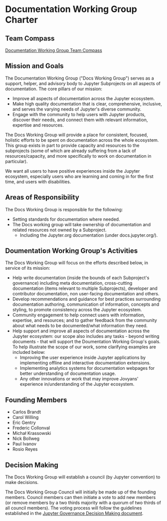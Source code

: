 # Documentation Working Group Charter

## Team Compass

[Documentation Working Group Team Compass](https://github.com/jupyter/docs-team-compass)

## Mission and Goals

The Documentation Working Group ("Docs Working Group") serves as a support, helper, and advisory body to Jupyter Subprojects on all aspects of documentation. The core pillars of our mission:

- Improve all aspects of documentation across the Jupyter ecosystem.
- Make high quality documentation that is clear, comprehensive, inclusive, and serves the varying needs of Jupyter's diverse community.
- Engage with the community to help users with Jupyter products, discover their needs, and connect them with relevant information, expertise and resources.

The Docs Working Group will provide a place for consistent, focused, holistic efforts to be spent on documentation across the whole ecosystem. This group exists in part to provide capacity and resources to the subprojects (some of which are already suffering from a lack of resources/capacity, and more specifically to work on documentation in particular).

We want all users to have positive experiences inside the Jupyter ecosystem, especially users who are learning and coming in for the first time, and users with disabilities.

## Areas of Responsibility

The Docs Working Group is responsible for the following:

- Setting standards for documentation where needed.
- The Docs working group will take ownership of documentation and related resources not owned by a Subproject. 
    - Including the Jupyter.org documentation (under docs.jupyter.org/).

## Doumentation Working Group's Activities

The Docs Working Group will focus on the efforts described below, in service of its mission:

- Help write documentation (inside the bounds of each Subproject's governance) including meta documentation, cross-cutting documentation (items relevant to multiple Subprojects), developer and contributor documentation, non user-facing documentation and others.
- Develop recommendations and guidance for best practices surrounding documentation authoring, communication of information, concepts and styling, to promote consistency across the Jupyter ecosystem.
- Community engagement to help connect users with information, expertise, and resources; and to gather feedback from the community about what needs to be documented/what information they need.
- Help support and improve all aspects of documentation across the Jupyter ecosystem: our scope also includes any tasks - beyond writing documents - that will support the Doumentation Working Group's goals. To help illustrate the scope of our work, some clarifying examples are included below:
    - Improving the user experience inside Jupyter applications by implementing offline and interactive documentation extensions.
    - Implementing analytics systems for documentation webpages for better understanding of documentation usage.
    - Any other innovations or work that may improve Jovyans' experience in/understanding of the Jupyter ecosystem.

## Founding Members

- Carlos Brandt
- Carol Willing
- Eric Gentry
- Frederic Collonval
- Michał Krassowski
- Nick Bollweg
- Paul Ivanov
- Rosio Reyes

## Decision Making

The Docs Working Group will establish a council (by Jupyter convention) to make decisions.

The Docs Working Group Council will initially be made up of the founding members. Council members can then initiate a vote to add new members (or remove members by a two thirds majority with a quorum of two thirds of all council members). The voting process will follow the guidelines established in the [Jupyter Governance Decision Making document](https://jupyter.org/governance/decision_making.html).
